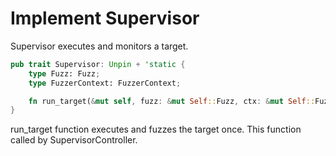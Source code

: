 # Implement Supervisor

Supervisor executes and monitors a target.

```rust
pub trait Supervisor: Unpin + 'static {
    type Fuzz: Fuzz;
    type FuzzerContext: FuzzerContext;

    fn run_target(&mut self, fuzz: &mut Self::Fuzz, ctx: &mut Self::FuzzerContext) -> FuzzerResult<ProcessStatus>;
}
```

run_target function executes and fuzzes the target once.
This function called by SupervisorController.
